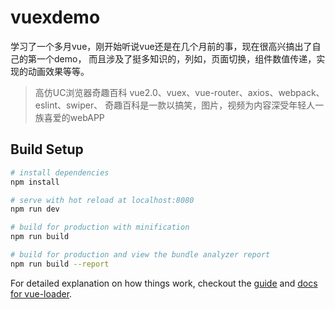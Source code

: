 # vuexdemo
学习了一个多月vue，刚开始听说vue还是在几个月前的事，现在很高兴搞出了自己的第一个demo，
而且涉及了挺多知识的，列如，页面切换，组件数值传递，实现的动画效果等等。
>高仿UC浏览器奇趣百科
vue2.0、vuex、vue-router、axios、webpack、eslint、swiper、
奇趣百科是一款以搞笑，图片，视频为内容深受年轻人一族喜爱的webAPP

## Build Setup

``` bash
# install dependencies
npm install

# serve with hot reload at localhost:8080
npm run dev

# build for production with minification
npm run build

# build for production and view the bundle analyzer report
npm run build --report
```

For detailed explanation on how things work, checkout the [guide](http://vuejs-templates.github.io/webpack/) and [docs for vue-loader](http://vuejs.github.io/vue-loader).
